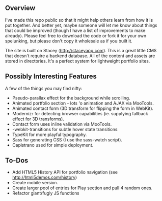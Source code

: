 ## Overview
I've made this repo public so that it might help others learn from how it is put together. And better yet, maybe someone will let me know about things that could be improved (though I have a list of improvements to make already). Please feel free to download the code or fork it for your own spelunking, but please don't copy it wholesale as if you built it.

The site is built on Stacey (<http://staceyapp.com>). This is a great little CMS that doesn't require a backend database. All of the content and assets are stored in directories. It's a perfect system for lightweight portfolio sites.

## Possibly Interesting Features

A few of the things you may find nifty:

* Pseudo-parallax effect for the background while scrolling.
* Animated portfolio section - lots 'o animation and AJAX via MooTools. 
* Animated contact form (3D transform for flipping the form in WebKit).
* Modernizr for detecting browser capabilities (ie. supplying fallback effect for 3D transforms).
* Contact form uses inline validation via MooTools.
* -webkit-transitions for subtle hover state transitions 
* TypeKit for more playful typography.
* Sass for generating CSS (I use the sass-watch script).
* Capistrano used for simple deployment.

## To-Dos

* Add HTML5 History API for portfolio navigation (see <http://html5demos.com/history>)
* Create mobile version.
* Create larger pool of entries for Play section and pull 4 random ones. 
* Refactor giant/fugly JS functions
